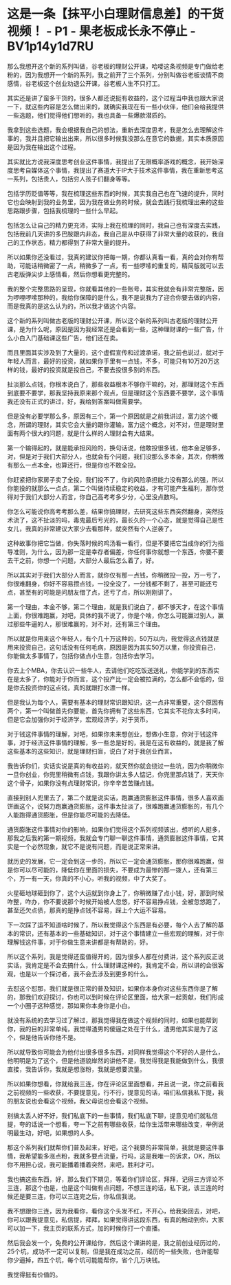 # 这是一条【抹平小白理财信息差】的干货视频！ - P1 - 果老板成长永不停止 - BV1p14y1d7RU

那么我想开这个新的系列叫做，谷老板的理财公开课，哈喽这条视频是专门做给老粉的，因为我想开一个新的系列，我之前开了三个系列，分别叫做谷老板谈情不商感情，谷老板这个创业劝退公开课，谷老板人生不只打工。

其实还是讲了蛮多干货的，很多人都还说挺有收益的，这个过程当中我也跟大家说一下，就这些内容是怎么做出来的，就确实我现在有一些小伙伴，他们会给我提供一些选题，他们觉得他们想听的，我也具备一些爆款潜质的。

我拿到这些选题，我会根据我自己的想法，重新去深度思考，我是怎么去理解这件事的，我并且把它输出出来，所以很多时候我没那么在意它的数据，其实本质原因是因为我在输出这个过程。

其实就比方说我深度思考创业这件事情，我提出了无限概率游戏的概念，我开始深度思考自媒体这个事情，我提出了赛道大于IP大于技术这件事情，我在重新思考这一系列，包括贵人，包括穷人孩子们翻身等等。

包括学历贬值等等，我在梳理这些东西的时候，其实我自己也在飞速的提升，同时它也会映射到我的业务里，因为我在做业务的时候，就会去践行我梳理出来的这些思路跟步骤，包括我梳理的一些什么早起。

包括怎么让自己的精力更充沛，实际上我在梳理的同时，我自己也有深度去实践，包括我前几天讲的多巴胺跟内非态，我自己是从中获得了非常大量的收获的，我自己的工作状态，精力都得到了非常大量的提升。

所以如果你还没看过，我真的建议你把每一期，你都认真看一看，真的会对你有帮助，可能话稍微密了一点，稍微多了一点，有一些啰嗦的重复的，精简版就可以去古老版弹尖步上感情看，然后你想看更完整的。

我的整个完整思路的呈现，你就看其他的一些账号，其实我就会有非常完整版，因为啰哩啰嗦那种的，我给你保障的是什么，我不是说我为了迎合你要去做的内容，而是我真的是这么认为的，所以我才做这个内容。

这个新的系列叫做古老版的理财公开课，所以这个新的系列叫古老版的理财公开课，是为什么呢，原因是因为我经常还是会看到一些，这种理财课的一些广告，什么小白入门基础课这些广告，他们还在卖。

而且里面其实涉及到了大量的，这个虚假宣传和过渡承诺，我之前也说过，就对于年轻人而言，最好的投资，就如果你手里有一点钱，不多，可能只有10万20万这样的钱，最好的投资就是投自己，不要去投很多别的东西。

扯淡那么点钱，你根本说白了，那些收益根本不够你干嘛的，对，那理财这个东西到底要不要学，那我坚持我原来那个观点，但是理财这个东西要不要学，这个事情我还没有正式的讲过，好，我给到答案叫做需要学。

但是没有必要学那么多，原因有三个，第一个原因就是之前我讲过，富力这个概念，所谓的理财，其实它会大量的跟你灌输，富力这个概念，对不对，但是理财里面有两个很大的问题，就是什么样的人理财会有大结果。

第一个输得起的，就是能承担风险的，换句话说，他敢投很多钱，他本金足够多，对，但是对于我们大部分人，也就会有个问题，我们没那么多本金，其次，你稍微有那么一点本金，也算还行，但是你也不敢全投。

你赶紧把你家房子卖了全投，我们投不了，你的风险承担能力没有那么的强，所以你能投的就那么一点点，第二个叫做持续稳定的收益，才有可能产生福利，那你觉得对于我们大部分人而言，你自己高考考多少分，心里没点数吗。

你怎么可能说你高考考那么差，结果你搞理财，去研究这些东西突然翻身，突然技术流了，这不扯淡的吗，毒鬼最后亏光的，最长久的一个心态，就是觉得自己是性女儿，我真的非常建议大家少去看那种，就突然有个人逆袭了。

这种故事你把它当做，你失落时候的鸡汤看一看行，但是不要把它当成你的行为指导准则，为什么，因为那一定是幸存者偏差，你任何事你就想一个东西，你要不要去干之前，你想一个问题，大部分人最后怎么着了，好。

所以其实对于我们大部分人而言，就你仅有那一点钱，你稍微投一投，万一亏了，你很难翻身，你好不容易攒点钱，一投全没了，一分钱都不剩了，甚至可能还亏点，甚至有的可能是问朋友借了点，还亏了点，所以刚刚讲了。

第一个理由，本金不够，第二个理由，就是我们说白了，都不够天才，在这个事情上面，你很难跑赢，对吧，具体的我不说了，你是个啥，你怎么可能赢过别人，赢过那些牛逼的人，那很难赢的，对不对，还有第三个理由。

所以就是你用来这个年轻人，有个几十万这种的，50万以内，我觉得这点钱就是用来投资自己，这句话没有任何毛病，原因是因为其实50万以里，你投资自己，你能做太多事情了，包括你做点小生意，包括你去学习。

你去上个MBA，你去认识一些牛人，去请他们吃吃饭送送礼，你能学到的东西实在是太多了，你能对于你而言，这个投产比一定会被拉满的，怎么都不会低的，但是你去投资你的这点钱，真的就跟打水漂一样。

但是我认为每个人，需要有基本的理财常识跟知识，这一点非常重要，这个原因有两个，第一个叫做首先你要能，首先你拥有了这些东西，它其实不花你太多时间，但是它会加强你对于经济学，宏观经济学，对于货币。

对于钱这件事情的理解，对吧，如果你未来想创业，想做小生意，你对于钱这件事，对于经济这件事情的理解，多一些总是好的，我是在这有收益的，就是我了解这些基本的这些知识，就是理财扫盲，说白了对于我创业而言。

我告诉你们，实话实说是真的有收益的，就天然你就会绕过一些坑，因为你稍微你一旦你创业，你兜里稍微有点钱，我跟你讲太多人惦记，你兜里那点钱了，天天你这个骨子，如果你没有点理财常识，你辛辛苦苦赚点钱。

直接到别人兜里去了，第二个就是说实话，跑赢通货膨胀这件事情，很多人喜欢画饼画这个，说努力跑赢通货膨胀，这件事太扯淡了，很难跑赢通货膨胀的，有几个人能跑得通货膨胀，但是你能尽可能的去降低。

通货膨胀这件事情对你的影响，如果你们觉得这个系列视频该出，想听的人挺多，那我之后我的第一期视频，我就会专门聊一聊这件事情，通货膨胀这件事情，它其实是一个必然现象，就它不是说有问题，而是说正常来讲。

就历史的发展，它一定会到这一步的，所以它一定会通货膨胀，那你很难跑赢，但是你可以尽可能的，降低你在里面的损失，不要成为最惨的那一拨人，还有第三个，万一有一天，你真的不小心，听我的视频，中了大奖了。

火星砸地球砸到你了，这个大运就到你身上了，你稍微赚了点小钱，好，那到时候咋整，咋办，你不要说那个时候开始被人忽悠，好不容易挣点钱，全被忽悠跑了，甚至还欠点债，那真的是挣点钱不容易，踩上个大运不容易。

下一次踩了运不知道啥时候了，所以我觉得这个东西是有必要，每个人去了解的基本的常识，还有基本的一些基础知识，对于这个事情建立一些宏观的理解，对于你理解钱这件事，对于你做生意来讲都是有帮助的，好。

所以这个系列，我是觉得还蛮值得开的，因为很多人都在付费讲，这个系列反正说实话，我肯定是不会去搞什么，什么理财课这种的，我肯定不会，所以讲的会很客观，也是以一个探讨者，我不会去涉及到更多的什么。

去怼这个怼那，我们就是很正常的普及知识，如果你本身你对这些东西你是了解的，那我们欢迎探讨，你也可以到时候在评论区里面，给大家一起贡献，我们形成一个小圈子这种感觉，那如果你本身你是小白。

就没有系统的去学习过了解过，那我觉得我在做这个视频的同时，如果也能帮到你，我的目的非常单纯，我觉得渣男的傻逼之处在于什么，渣男他其实是为了这个，但是他告诉你他不是。

所以就导致你可能会为他付出很多很多东西，对同样我觉得这个不好的人是什么，他明明是为了这个，但是他道貌岸然的讲他不是，我觉得我是我能做到什么，我很直接，我告诉你，我就是想涨粉，我就是想要流量。

所以如果你想看，你就给我三连，你在评论区里面想看，并且说一说，你之前看我之前视频的一些收获，不要提意见，行不行，提意见的话，咱们私信我私下提，我的朋友说也会看这个视频，我父母说也会看这个视频。

别搞太丢人好不好，我们私底下的一些事情，我们私底下聊，提意见咱们就私信提，夸的话说一个想看，夸一下之前有哪些收获，给你生活带来哪些改变，举例说明最生动，好吧，如果想的人多。

那这个系列我们就帮你们普及起来，好吧，这个我要的非常简单，我就是要这件事情，我希望能多涨点粉，我就多要点流量，行吗，这是我唯一的诉求，OK，所以你不用担心说，我可能播着播着突然，来吧，胜利才可。

我也搞这些东西，好，那么我们下期见，等着你们评论区，拜拜，记得三方评论不三连，那这个也是，也是这个叫做有点问题，不想三连的话，私下说，该三连的时候还是要三连，你可以三连完之后，你私信我说。

我不想跟你三连，因为我看你，看你这个头发不红，不开心，给我染回去，对吧，你可以跟我提意见，私信提，拜拜，如果觉得讲这段东西，有真的触动到你，大家可以加一下，我主页的联系方式，加的时候你打一个直播。

然后我会发一个，免费的公开课给你，然后这个课讲的是，我之前创业经历过的，25个坑，成功不一定可以复制，但是我在成功之前，经历的一些失败，也许能帮你少逼掉，四五个坑，每个坑可能能帮你，省个几万块钱。

我觉得挺有价值的。